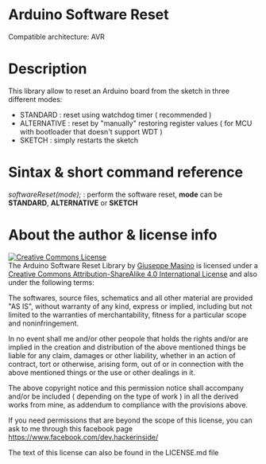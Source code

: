 # Arduino Software Reset

Compatible architecture: AVR

# Description
This library allow to reset an Arduino board from the sketch in three different modes:

- STANDARD    : reset using watchdog timer ( recommended )
- ALTERNATIVE : reset by "manually" restoring register values ( for MCU with bootloader that doesn't support WDT )
- SKETCH      : simply restarts the sketch

# Sintax & short command reference

*softwareReset(mode);* : perform the software reset, **mode** can be **STANDARD**, **ALTERNATIVE** or **SKETCH**

# About the author & license info

<a rel="license" href="http://creativecommons.org/licenses/by-sa/4.0/">
<img alt="Creative Commons License" style="border-width:0" src="https://i.creativecommons.org/l/by-sa/4.0/88x31.png" />
</a>
<br />
<span xmlns:dct="http://purl.org/dc/terms/" property="dct:title">The Arduino Software Reset Library</span> by <a xmlns:cc="http://creativecommons.org/ns#" href="https://github.com/HackerInside0/Arduino_SoftwareReset" property="cc:attributionName" rel="cc:attributionURL">Giuseppe Masino</a> is licensed under a <a rel="license" href="http://creativecommons.org/licenses/by-sa/4.0/">Creative Commons Attribution-ShareAlike 4.0 International License</a> and also under the following terms:  

The softwares, source files, schematics and all other material are provided "AS IS", without warranty of any kind, express or implied, including but not limited to the warranties of merchantability, fitness for a particular scope and noninfringement.   

In no event shall me and/or other peopole that holds the rights and/or are implied in the creation and distribution of the above mentioned things be liable for any claim, damages or other liability, whether in an action of contract, tort or otherwise, arising form, out of or in connection with the above mentioned things or the use or other dealings in it.  

The above copyright notice and this permission notice shall accompany and/or be included ( depending on the type of work ) in all the derived works from mine, as addendum to compliance with the provisions above.  

If you need permissions that are beyond the scope of this license, you can ask to me through this facebook page <a xmlns:cc="http://creativecommons.org/ns#" href="https://www.facebook.com/dev.hackerinside/" rel="cc:morePermissions">https://www.facebook.com/dev.hackerinside/</a>

The text of this license can also be found in the LICENSE.md file
